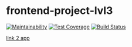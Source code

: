 # frontend-project-lvl3

[![Maintainability](https://api.codeclimate.com/v1/badges/88f6df9ab39ed01627c2/maintainability)](https://codeclimate.com/github/TyrionFront/frontend-project-lvl3/maintainability)
[![Test Coverage](https://api.codeclimate.com/v1/badges/88f6df9ab39ed01627c2/test_coverage)](https://codeclimate.com/github/TyrionFront/frontend-project-lvl3/test_coverage)
[![Build Status](https://travis-ci.org/TyrionFront/frontend-project-lvl3.svg?branch=master)](https://travis-ci.org/TyrionFront/frontend-project-lvl3)

[link 2 app](https://my-rss_reader.surge.sh)
